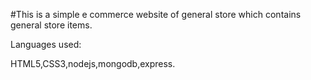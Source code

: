 #This is a simple e commerce website of general store which contains general store items.

Languages used:

HTML5,CSS3,nodejs,mongodb,express.